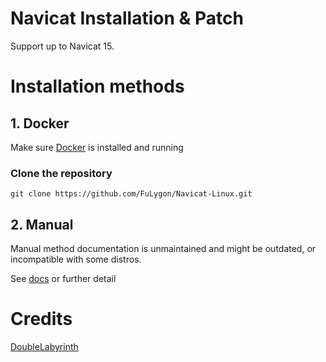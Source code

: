 # Navicat Installation & Patch

Support up to Navicat 15.

# Installation methods

## 1. Docker

Make sure [Docker](https://docs.docker.com/engine/install) is installed and running

### Clone the repository

```shell
git clone https://github.com/FuLygon/Navicat-Linux.git
```

## 2. Manual

Manual method documentation is unmaintained and might be outdated, or incompatible with some distros.

See [docs](doc/README.md) or further detail

# Credits

[DoubleLabyrinth](https://github.com/DoubleLabyrinth)
